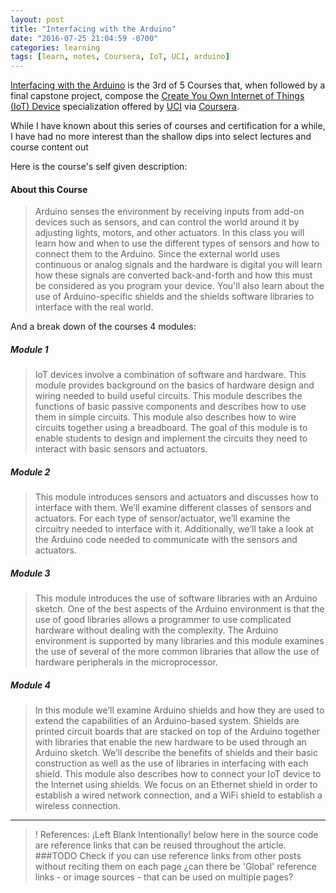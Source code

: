 ```yaml
---
layout: post
title: "Interfacing with the Arduino"
date: "2016-07-25 21:04:59 -0700"
categories: learning
tags: [learn, notes, Coursera, IoT, UCI, arduino]
---
```


[Interfacing with the Arduino][This Class] is the 3rd of 5 Courses that, when followed by a final capstone project, compose the [Create You Own Internet of Things (IoT) Device][This Specialization] specialization offered by [UCI][] via [Coursera].

While I have known about this series of courses and certification for a while, I have had no more interest than the shallow dips into select lectures and course content out


Here is the course's self given description:  
#### About this Course  
> Arduino senses the environment by receiving inputs from add-on devices such as sensors, and can control the world around it by adjusting lights, motors, and other actuators. In this class you will learn how and when to use the different types of sensors and how to connect them to the Arduino. Since the external world uses continuous or analog signals and the hardware is digital you will learn how these signals are converted back-and-forth and how this must be considered as you program your device. You'll also learn about the use of Arduino-specific shields and the shields software libraries to interface with the real world.

And a break down of the courses 4 modules:

##### Module 1
> IoT devices involve a combination of software and hardware. This module provides background on the basics of hardware design and wiring needed to build useful circuits. This module describes the functions of basic passive components and describes how to use them in simple circuits. This module also describes how to wire circuits together using a breadboard. The goal of this module is to enable students to design and implement the circuits they need to interact with basic sensors and actuators.

##### Module 2
> This module introduces sensors and actuators and discusses how to interface with them. We’ll examine different classes of sensors and actuators. For each type of sensor/actuator, we’ll examine the circuitry needed to interface with it. Additionally, we’ll take a look at the Arduino code needed to communicate with the sensors and actuators.

##### Module 3
> This module introduces the use of software libraries with an Arduino sketch. One of the best aspects of the Arduino environment is that the use of good libraries allows a programmer to use complicated hardware without dealing with the complexity. The Arduino environment is supported by many libraries and this module examines the use of several of the more common libraries that allow the use of hardware peripherals in the microprocessor.

##### Module 4
> In this module we’ll examine Arduino shields and how they are used to extend the capabilities of an Arduino-based system. Shields are printed circuit boards that are stacked on top of the Arduino together with libraries that enable the new hardware to be used through an Arduino sketch. We’ll describe the benefits of shields and their basic construction as well as the use of libraries in interfacing with each shield. This module also describes how to connect your IoT device to the Internet using shields. We focus on an Ethernet shield in order to establish a wired network connection, and a WiFi shield to establish a wireless connection.


  ---  

  >! References:
  > ¡Left Blank Intentionally!
  > below here in the source code are reference links that can be reused throughout the article.
  > ###TODO Check if you can use reference links from other posts without reciting them on each page
  > ¿can there be 'Global' reference links - or image sources - that can be used on multiple pages?

  [This Class]: <https://www.coursera.org/learn/interface-with-arduino> "Interfacing with the Arduino"

  [This Specialization]: <https://www.coursera.org/specializations/iot> "Create You Own Internet of Things (IoT) Device"

  [UCI]: <https://uci.edu> "University California Irvine"

  [Coursera]: <https://Coursera.org> "Online Classes From Top Universities"
